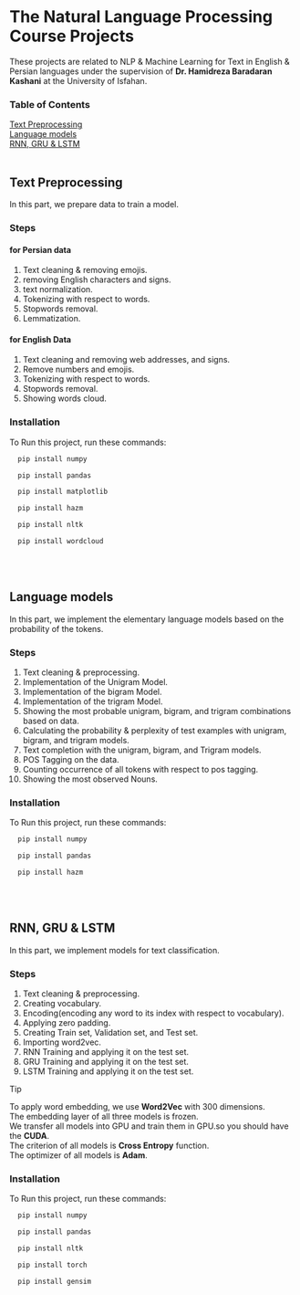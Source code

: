 
# The Natural Language Processing Course Projects 

These projects are related to NLP & Machine Learning for Text in English & Persian languages under the supervision of **Dr. Hamidreza Baradaran Kashani** at the University of Isfahan.

### Table of Contents
[Text Preprocessing](https://github.com/pouriaSameti/NLP/tree/master?tab=readme-ov-file#text-preprocessing)<br>
[Language models](https://github.com/pouriaSameti/NLP/tree/master?tab=readme-ov-file#language-models)<br>
[RNN, GRU & LSTM](https://github.com/pouriaSameti/NLP/tree/master?tab=readme-ov-file#rnn-gru--lstm)<br>
<br>

## Text Preprocessing
In this part, we prepare data to train a model.

### Steps
#### for Persian data
1. Text cleaning & removing emojis.
2. removing English characters and signs.
3. text normalization.
4. Tokenizing with respect to words.
5. Stopwords removal.
6. Lemmatization.

#### for English Data
1. Text cleaning and removing web addresses, and signs.
2. Remove numbers and emojis.
3. Tokenizing with respect to words.
4. Stopwords removal.
5. Showing words cloud.
 

### Installation

To Run this project, run these commands:

```python
  pip install numpy
```
```python
  pip install pandas
```
```python
  pip install matplotlib
```
```python
  pip install hazm
```
```python
  pip install nltk
```
```python
  pip install wordcloud
```
<br><br>

## Language models
In this part, we implement the elementary language models based on the probability of the tokens.

### Steps
1. Text cleaning & preprocessing.
2. Implementation of the Unigram Model.
3. Implementation of the bigram Model.
4. Implementation of the trigram Model.
5. Showing the most probable unigram, bigram, and trigram combinations based on data.
6. Calculating the probability & perplexity of test examples with unigram, bigram, and trigram models.
7. Text completion with the unigram, bigram, and Trigram models.
8. POS Tagging on the data.
9. Counting occurrence of all tokens with respect to pos tagging.
10. Showing the most observed Nouns.

### Installation

To Run this project, run these commands:

```python
  pip install numpy
```
```python
  pip install pandas
```
```python
  pip install hazm
```
<br><br>
## RNN, GRU & LSTM
In this part, we implement models for text classification.

### Steps
1. Text cleaning & preprocessing.
2. Creating vocabulary.
3. Encoding(encoding any word to its index with respect to vocabulary).
4. Applying zero padding.
5. Creating Train set, Validation set, and Test set.
6. Importing word2vec.
7. RNN Training and applying it on the test set.
8. GRU Training and applying it on the test set.
9. LSTM Training and applying it on the test set.

> [!TIP]
>  To apply word embedding, we use **Word2Vec** with 300 dimensions.<br>
> The embedding layer of all three models is frozen.<br>
> We transfer all models into GPU and train them in GPU.so you should have the **CUDA**.<br>
> The criterion of all models is **Cross Entropy** function.<br>
> The optimizer of all models is **Adam**.<br>


### Installation

To Run this project, run these commands:

```python
  pip install numpy
```
```python
  pip install pandas
```
```python
  pip install nltk
```
```python
  pip install torch
```
```python
  pip install gensim
```
